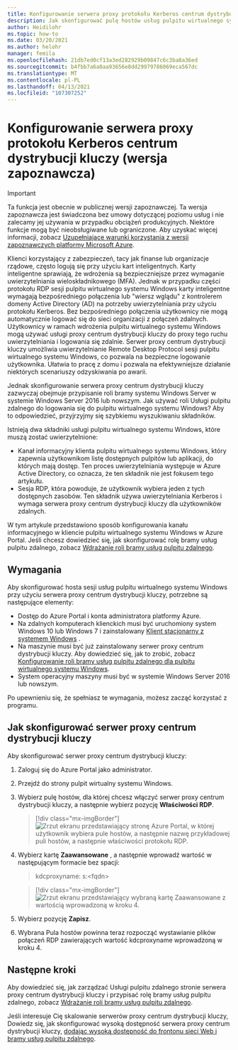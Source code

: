 ```yaml
---
title: Konfigurowanie serwera proxy protokołu Kerberos centrum dystrybucji kluczy Windows Virtual Desktop — Azure
description: Jak skonfigurować pulę hostów usług pulpitu wirtualnego systemu Windows do korzystania z serwera proxy centrum dystrybucji kluczy Kerberos.
author: Heidilohr
ms.topic: how-to
ms.date: 03/20/2021
ms.author: helohr
manager: femila
ms.openlocfilehash: 21db7ed0cf13a3ed282929b09847c6c3ba8a36ed
ms.sourcegitcommit: b4fbb7a6a0aa93656e8dd29979786069eca567dc
ms.translationtype: MT
ms.contentlocale: pl-PL
ms.lasthandoff: 04/13/2021
ms.locfileid: "107307252"
---
```

# <a name="configure-a-kerberos-key-distribution-center-proxy-preview"></a>Konfigurowanie serwera proxy protokołu Kerberos centrum dystrybucji kluczy (wersja zapoznawcza)

> [!IMPORTANT]
> Ta funkcja jest obecnie w publicznej wersji zapoznawczej.
> Ta wersja zapoznawcza jest świadczona bez umowy dotyczącej poziomu usług i nie zalecamy jej używania w przypadku obciążeń produkcyjnych. Niektóre funkcje mogą być nieobsługiwane lub ograniczone.
> Aby uzyskać więcej informacji, zobacz [Uzupełniające warunki korzystania z wersji zapoznawczych platformy Microsoft Azure](https://azure.microsoft.com/support/legal/preview-supplemental-terms/).

Klienci korzystający z zabezpieczeń, tacy jak finanse lub organizacje rządowe, często logują się przy użyciu kart inteligentnych. Karty inteligentne sprawiają, że wdrożenia są bezpieczniejsze przez wymaganie uwierzytelniania wieloskładnikowego (MFA). Jednak w przypadku części protokołu RDP sesji pulpitu wirtualnego systemu Windows karty inteligentne wymagają bezpośredniego połączenia lub "wiersz wglądu" z kontrolerem domeny Active Directory (AD) na potrzeby uwierzytelniania przy użyciu protokołu Kerberos. Bez bezpośredniego połączenia użytkownicy nie mogą automatycznie logować się do sieci organizacji z połączeń zdalnych. Użytkownicy w ramach wdrożenia pulpitu wirtualnego systemu Windows mogą używać usługi proxy centrum dystrybucji kluczy do proxy tego ruchu uwierzytelniania i logowania się zdalnie. Serwer proxy centrum dystrybucji kluczy umożliwia uwierzytelnianie Remote Desktop Protocol sesji pulpitu wirtualnego systemu Windows, co pozwala na bezpieczne logowanie użytkownika. Ułatwia to pracę z domu i pozwala na efektywniejsze działanie niektórych scenariuszy odzyskiwania po awarii.

Jednak skonfigurowanie serwera proxy centrum dystrybucji kluczy zazwyczaj obejmuje przypisanie roli bramy systemu Windows Server w systemie Windows Server 2016 lub nowszym. Jak używać roli Usługi pulpitu zdalnego do logowania się do pulpitu wirtualnego systemu Windows? Aby to odpowiedzieć, przyjrzyjmy się szybkiemu wyszukiwaniu składników.

Istnieją dwa składniki usługi pulpitu wirtualnego systemu Windows, które muszą zostać uwierzytelnione:

- Kanał informacyjny klienta pulpitu wirtualnego systemu Windows, który zapewnia użytkownikom listę dostępnych pulpitów lub aplikacji, do których mają dostęp. Ten proces uwierzytelniania występuje w Azure Active Directory, co oznacza, że ten składnik nie jest fokusem tego artykułu.
- Sesja RDP, która powoduje, że użytkownik wybiera jeden z tych dostępnych zasobów. Ten składnik używa uwierzytelniania Kerberos i wymaga serwera proxy centrum dystrybucji kluczy dla użytkowników zdalnych.

W tym artykule przedstawiono sposób konfigurowania kanału informacyjnego w kliencie pulpitu wirtualnego systemu Windows w Azure Portal. Jeśli chcesz dowiedzieć się, jak skonfigurować rolę bramy usług pulpitu zdalnego, zobacz [Wdrażanie roli bramy usług pulpitu zdalnego](/azure/virtual-desktop/rd-gateway-role).

## <a name="requirements"></a>Wymagania

Aby skonfigurować hosta sesji usług pulpitu wirtualnego systemu Windows przy użyciu serwera proxy centrum dystrybucji kluczy, potrzebne są następujące elementy:

- Dostęp do Azure Portal i konta administratora platformy Azure.
- Na zdalnych komputerach klienckich musi być uruchomiony system Windows 10 lub Windows 7 i zainstalowany [Klient stacjonarny z systemem Windows](/windows-server/remote/remote-desktop-services/clients/windowsdesktop) .
- Na maszynie musi być już zainstalowany serwer proxy centrum dystrybucji kluczy. Aby dowiedzieć się, jak to zrobić, zobacz [Konfigurowanie roli bramy usług pulpitu zdalnego dla pulpitu wirtualnego systemu Windows](rd-gateway-role.md).
- System operacyjny maszyny musi być w systemie Windows Server 2016 lub nowszym.

Po upewnieniu się, że spełniasz te wymagania, możesz zacząć korzystać z programu.

## <a name="how-to-configure-the-kdc-proxy"></a>Jak skonfigurować serwer proxy centrum dystrybucji kluczy

Aby skonfigurować serwer proxy centrum dystrybucji kluczy:

1. Zaloguj się do Azure Portal jako administrator.

2. Przejdź do strony pulpit wirtualny systemu Windows.

3. Wybierz pulę hostów, dla której chcesz włączyć serwer proxy centrum dystrybucji kluczy, a następnie wybierz pozycję **Właściwości RDP**.

    > [!div class="mx-imgBorder"]
    > ![Zrzut ekranu przedstawiający stronę Azure Portal, w której użytkownik wybiera pule hostów, a następnie nazwę przykładowej puli hostów, a następnie właściwości protokołu RDP.](media/rdp-properties.png)

4. Wybierz kartę **Zaawansowane** , a następnie wprowadź wartość w następującym formacie bez spacji:

    
    > kdcproxyname: s:\<fqdn\>
    

    > [!div class="mx-imgBorder"]
    > ![Zrzut ekranu przedstawiający wybraną kartę Zaawansowane z wartością wprowadzoną w kroku 4.](media/advanced-tab-selected.png)

5. Wybierz pozycję **Zapisz**.

6. Wybrana Pula hostów powinna teraz rozpocząć wystawianie plików połączeń RDP zawierających wartość kdcproxyname wprowadzoną w kroku 4.

## <a name="next-steps"></a>Następne kroki

Aby dowiedzieć się, jak zarządzać Usługi pulpitu zdalnego stronie serwera proxy centrum dystrybucji kluczy i przypisać rolę bramy usług pulpitu zdalnego, zobacz [Wdrażanie roli bramy usług pulpitu zdalnego](rd-gateway-role.md).

Jeśli interesuje Cię skalowanie serwerów proxy centrum dystrybucji kluczy, Dowiedz się, jak skonfigurować wysoką dostępność serwera proxy centrum dystrybucji kluczy, [dodając wysoką dostępność do frontonu sieci Web i bramy usług pulpitu zdalnego](/windows-server/remote/remote-desktop-services/rds-rdweb-gateway-ha).

